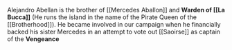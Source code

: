 Alejandro Abellan is the brother of [[Mercedes Aballon]] and **Warden of [[La Bucca]]** (He runs the island in the name of the Pirate Queen of the [[Brotherhood]]).  He became involved in our campaign when he financially backed his sister Mercedes in an attempt to vote out [[Saoirse]] as captain of the **Vengeance**
